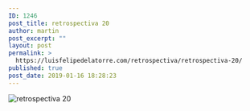 ```yaml
---
ID: 1246
post_title: retrospectiva 20
author: martin
post_excerpt: ""
layout: post
permalink: >
  https://luisfelipedelatorre.com/retrospectiva/retrospectiva-20/
published: true
post_date: 2019-01-16 18:28:23
---
```

<p><img src="https://luisfelipedelatorre.com/wp-content/uploads/2019/01/retrospectiva-20-927x1024.jpg" alt="retrospectiva 20"/></p>